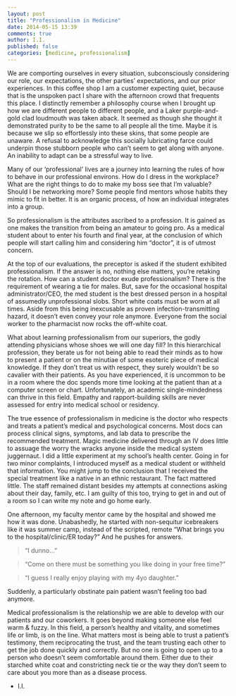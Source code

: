 ```yaml
---
layout: post
title: "Professionalism in Medicine"
date: 2014-05-15 13:39
comments: true
author: I.I.
published: false
categories: [medicine, professionalism]
---
```


We are comporting ourselves in every situation, subconsciously considering our role, our expectations, the other parties’ expectations, and our prior experiences. In this coffee shop I am a customer expecting quiet, because that is the unspoken pact I share with the afternoon crowd that frequents this place. I distinctly remember a philosophy course when I brought up how we are different people to different people, and a Laker purple-and-gold clad loudmouth was taken aback. It seemed as though she thought it demonstrated purity to be the same to all people all the time. Maybe it is because we slip so effortlessly into these skins, that some people are unaware. A refusal to acknowledge this socially lubricating farce could underpin those stubborn people who can’t seem to get along with anyone. An inability to adapt can be a stressful way to live.


Many of our ‘professional’ lives are a journey into learning the rules of how to behave in our professional environs. How do I dress in the workplace? What are the right things to do to make my boss see that I’m valuable? Should I be networking more? Some people find mentors whose habits they mimic to fit in better. It is an organic process, of how an individual integrates into a group.


So professionalism is the attributes ascribed to a profession. It is gained as one makes the transition from being an amateur to going pro.  As a medical student about to enter his fourth and final year, at the conclusion of which people will start calling him and considering him “doctor”, it is of utmost concern.


At the top of our evaluations, the preceptor is asked if the student exhibited professionalism. If the answer is no, nothing else matters, you’re retaking the rotation. How can a student doctor exude professionalism? There is the requirement of wearing a tie for males. But, save for the occasional hospital administrator/CEO, the med student is the best dressed person in a hospital of assumedly unprofessional slobs. Short white coats must be worn at all times. Aside from this being inexcusable as proven infection-transmitting hazard, it doesn’t even convey your role anymore. Everyone from the social worker to the pharmacist now rocks the off-white coat.


What about learning professionalism from our superiors, the godly attending physicians whose shoes we will one day fill? In this hierarchical profession, they berate us for not being able to read their minds as to how to present a patient or on the minutiae of some esoteric piece of medical knowledge. If they don’t treat us with respect, they surely wouldn’t be so cavalier with their patients. As you have experienced, it is uncommon to be in a room where the doc spends more time looking at the patient than at a computer screen or chart. Unfortunately, an academic single-mindedness can thrive in this field. Empathy and rapport-building skills are never assessed for entry into medical school or residency.


The true essence of professionalism in medicine is the doctor who respects and treats a patient’s medical and psychological concerns. Most docs can process clinical signs, symptoms, and lab data to prescribe the recommended treatment. Magic medicine delivered through an IV does little to assuage the worry the wracks anyone inside the medical system juggernaut.  I did a little experiment at my school’s health center. Going in for two minor complaints, I introduced myself as a medical student or withheld that information. You might jump to the conclusion that I received the special treatment like a native in an ethnic restaurant. The fact mattered little. The staff remained distant besides my attempts at connections asking about their day, family, etc. I am guilty of this too, trying to get in and out of a room so I can write my note and go home early.


One afternoon, my faculty mentor came by the hospital and showed me how it was done. Unabashedly, he started with non-sequitur icebreakers like it was summer camp, instead of the scripted, remote “What brings you to the hospital/clinic/ER today?” And he pushes for answers.
> “I dunno…”

> “Come on there must be something you like doing in your free time?”

> “I guess I really enjoy playing with my 4yo daughter.”

Suddenly, a particularly obstinate pain patient wasn’t feeling too bad anymore.


Medical professionalism is the relationship we are able to develop with our patients and our coworkers. It goes beyond making someone else feel warm & fuzzy. In this field, a person’s healthy and vitality, and sometimes life or limb, is on the line. What matters most is being able to trust a patient’s testimony, them reciprocating the trust, and the team trusting each other to get the job done quickly and correctly. But no one is going to open up to a person who doesn’t seem comfortable around them. Either due to their starched white coat and constricting neck tie or the way they don’t seem to care about you more than as a disease process.

- I.I.
